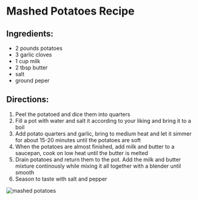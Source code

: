 # Mashed Potatoes Recipe

## Ingredients:
* 2 pounds potatoes
* 3 garlic cloves
* 1 cup  milk
* 2 tbsp butter
* salt
* ground peper

## Directions:
1. Peel the potatoed and dice them into quarters
2. Fill a pot with water and salt it according to your liking and bring it to a boil
3. Add potato quarters and garlic, bring to medium heat and let it simmer for about 15-20 minutes until the potatoes are soft
4. When the potatoes are almost finished, add milk and butter to a saucepan, cook on low heat until the butter is melted
5. Drain potatoes and return them to the pot. Add the milk and butter mixture continously while mixing it all together with a blender until smooth
6. Season to taste with salt and pepper

![mashed potatoes](https://res.cloudinary.com/hksqkdlah/image/upload/37286_sfs-easy-mashed-potatoes-7.jpg)
                                                            
